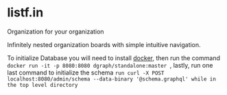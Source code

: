 # listf.in

Organization for your organization

Infinitely nested organization boards with simple intuitive navigation.

To initialize Database you will need to install [docker](https://docs.docker.com/get-docker/),
then run the command `docker run -it -p 8080:8080 dgraph/standalone:master `, lastly, run one last command to initialize the schema `run curl -X POST localhost:8080/admin/schema --data-binary '@schema.graphql' while in the top level directory`

